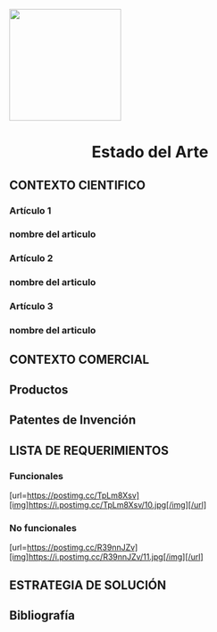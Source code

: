 <p align="left">
  <img src="https://semanadelcannabis.cayetano.edu.pe/assets/img/logo-upch.png" width="200">
  <h1 align="center">Estado del Arte</h1>
</p>

## CONTEXTO CIENTIFICO
### Artículo 1
### nombre del articulo
### Artículo 2
### nombre del articulo
### Artículo 3
### nombre del articulo
## CONTEXTO COMERCIAL
## Productos
## Patentes de Invención
## LISTA DE REQUERIMIENTOS
### Funcionales
[url=https://postimg.cc/TpLm8Xsv][img]https://i.postimg.cc/TpLm8Xsv/10.jpg[/img][/url]
### No funcionales
[url=https://postimg.cc/R39nnJZv][img]https://i.postimg.cc/R39nnJZv/11.jpg[/img][/url]
## ESTRATEGIA DE SOLUCIÓN
## Bibliografía
